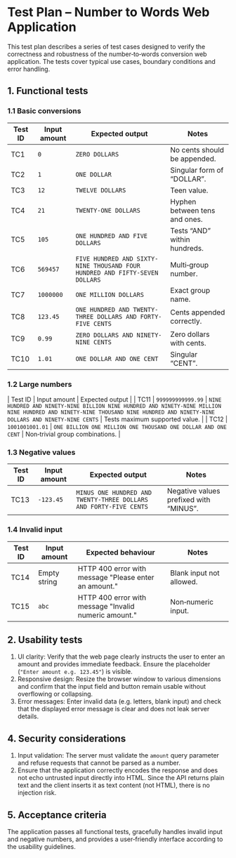 # Test Plan – Number to Words Web Application

This test plan describes a series of test cases designed to verify
the correctness and robustness of the number‑to‑words conversion web
application. The tests cover typical use cases, boundary conditions
and error handling.

## 1. Functional tests

### 1.1 Basic conversions

| Test ID | Input amount | Expected output                                                             | Notes                         |
| ------- | ------------ | --------------------------------------------------------------------------- | ----------------------------- |
| TC1     | `0`          | `ZERO DOLLARS`                                                              | No cents should be appended.  |
| TC2     | `1`          | `ONE DOLLAR`                                                                | Singular form of “DOLLAR”.    |
| TC3     | `12`         | `TWELVE DOLLARS`                                                            | Teen value.                   |
| TC4     | `21`         | `TWENTY-ONE DOLLARS`                                                        | Hyphen between tens and ones. |
| TC5     | `105`        | `ONE HUNDRED AND FIVE DOLLARS`                                              | Tests “AND” within hundreds.  |
| TC6     | `569457`     | `FIVE HUNDRED AND SIXTY-NINE THOUSAND FOUR HUNDRED AND FIFTY-SEVEN DOLLARS` | Multi‑group number.           |
| TC7     | `1000000`    | `ONE MILLION DOLLARS`                                                       | Exact group name.             |
| TC8     | `123.45`     | `ONE HUNDRED AND TWENTY-THREE DOLLARS AND FORTY-FIVE CENTS`                 | Cents appended correctly.     |
| TC9     | `0.99`       | `ZERO DOLLARS AND NINETY-NINE CENTS`                                        | Zero dollars with cents.      |
| TC10    | `1.01`       | `ONE DOLLAR AND ONE CENT`                                                   | Singular “CENT”.              |

### 1.2 Large numbers

| Test ID | Input amount | Expected output |
| TC11 | `999999999999.99` | `NINE HUNDRED AND NINETY-NINE BILLION NINE HUNDRED AND NINETY-NINE MILLION NINE HUNDRED AND NINETY-NINE THOUSAND NINE HUNDRED AND NINETY-NINE DOLLARS AND NINETY-NINE CENTS` | Tests maximum supported value. |
| TC12 | `1001001001.01` | `ONE BILLION ONE MILLION ONE THOUSAND ONE DOLLAR AND ONE CENT` | Non‑trivial group combinations. |

### 1.3 Negative values

| Test ID | Input amount | Expected output                                                   | Notes                                  |
| ------- | ------------ | ----------------------------------------------------------------- | -------------------------------------- |
| TC13    | `-123.45`    | `MINUS ONE HUNDRED AND TWENTY-THREE DOLLARS AND FORTY-FIVE CENTS` | Negative values prefixed with “MINUS”. |

### 1.4 Invalid input

| Test ID | Input amount | Expected behaviour                                    | Notes                    |
| ------- | ------------ | ----------------------------------------------------- | ------------------------ |
| TC14    | Empty string | HTTP 400 error with message "Please enter an amount." | Blank input not allowed. |
| TC15    | `abc`        | HTTP 400 error with message "Invalid numeric amount." | Non‑numeric input.       |

## 2. Usability tests

1. UI clarity: Verify that the web page clearly instructs the user
   to enter an amount and provides immediate feedback. Ensure the
   placeholder (`"Enter amount e.g. 123.45"`) is visible.
2. Responsive design: Resize the browser window to various
   dimensions and confirm that the input field and button remain
   usable without overflowing or collapsing.
3. Error messages: Enter invalid data (e.g. letters, blank input)
   and check that the displayed error message is clear and does not
   leak server details.

## 4. Security considerations

1. Input validation: The server must validate the `amount` query
   parameter and refuse requests that cannot be parsed as a number.
2. Ensure that the application correctly encodes the response and does
   not echo untrusted input directly into HTML. Since the API returns plain
   text and the client inserts it as text content (not HTML), there
   is no injection risk.

## 5. Acceptance criteria

The application passes all functional tests, gracefully handles invalid
input and negative numbers, and provides a user‑friendly interface
according to the usability guidelines.
